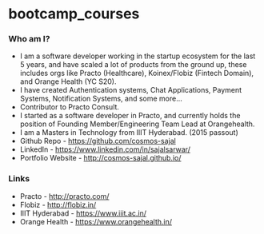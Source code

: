 # bootcamp_courses

### Who am I?
- I am a software developer working in the startup ecosystem for the last 5 years, and have scaled a lot of products
from the ground up, these includes orgs like Practo (Healthcare), Koinex/Flobiz (Fintech Domain), and Orange Health (YC S20).
- I have created Authentication systems, Chat Applications, Payment Systems, Notification Systems, and some more...
- Contributor to Practo Consult.
- I started as a software developer in Practo, and currently holds the position of Founding Member/Engineering Team Lead at Orangehealth.
- I am a Masters in Technology from IIIT Hyderabad. (2015 passout)
- Github Repo - https://github.com/cosmos-sajal
- LinkedIn - https://www.linkedin.com/in/sajalsarwar/
- Portfolio Website - http://cosmos-sajal.github.io/

### Links
- Practo - http://practo.com/
- Flobiz - http://flobiz.in/
- IIIT Hyderabad - https://www.iiit.ac.in/
- Orange Health - https://www.orangehealth.in/
